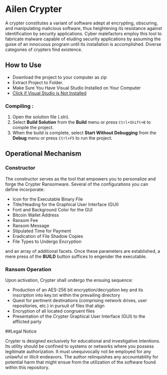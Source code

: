 # Ailen Crypter
A crypter constitutes a variant of software adept at encrypting, obscuring, and manipulating malicious software, thus heightening its resistance against identification by security applications. Cyber malefactors employ this tool to fabricate malware capable of eluding security applications by assuming the guise of an innocuous program until its installation is accomplished. Diverse categories of crypters find existence.      


## How to Use

- Download the project to your computer as zip
- Extract Project to Folder.
- Make Sure You Have Visual Studio Installed on Your Computer
- [Click if Visual Studio is Not Installed](https://visualstudio.microsoft.com/en/thank-you-downloading-visual-studio/?sku=Community&channel=Release&version=VS2022&source=VSLandingPage&passive=false&cid=2030)

### Compiling :
1. Open the solution file (.sln).
2. Select **Build Solution** from the **Build** menu or press `Ctrl+Shift+B` to compile the project.
3. When the build is complete, select **Start Without Debugging** from the **Debug** menu or press `Ctrl+F5` to run the project.

## Operational Mechanism

### Constructor
The constructor serves as the tool that empowers you to personalize and forge the Crypter Ransomware. Several of the configurations you can define incorporate:

- Icon for the Executable Binary File
- Title/Heading for the Graphical User Interface (GUI)
- Font and Background Color for the GUI
- Bitcoin Wallet Address
- Ransom Fee
- Ransom Message
- Stipulated Time for Payment
- Eradication of File Shadow Copies
- File Types to Undergo Encryption

and an array of additional facets. Once these parameters are established, a mere press of the <b>BUILD</b> button suffices to engender the executable.


### Ransom Operation
Upon activation, Crypter shall undergo the ensuing sequence:

- Production of an AES-256 bit encryption/decryption key and its inscription into key.txt within the prevailing directory
- Quest for pertinent destinations (comprising network drives, user repositories, etc.) in pursuit of files that align
- Encryption of all located congruent files
- Presentation of the Crypter Graphical User Interface (GUI) to the afflicted party

##Legal Notice

<p>
Crypter is designed exclusively for educational and investigative intentions. Its utility should be confined to systems or networks where you possess legitimate authorization. It must unequivocally not be employed for any unlawful or illicit endeavors. The author relinquishes any accountability for potential harm that might ensue from the utilization of the software found within this repository.
</p>
